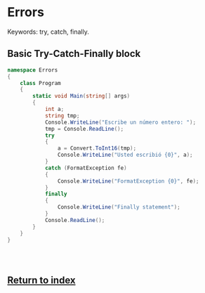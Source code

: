# Errors

Keywords: try, catch, finally. 

## Basic Try-Catch-Finally block

```cs
namespace Errors
{
    class Program
    {
        static void Main(string[] args)
        {
            int a;
            string tmp;
            Console.WriteLine("Escribe un número entero: ");
            tmp = Console.ReadLine();
            try
            {
                a = Convert.ToInt16(tmp);
                Console.WriteLine("Usted escribió {0}", a);
            }
            catch (FormatException fe)
            {
                Console.WriteLine("FormatException {0}", fe);
            }
            finally
            {
                Console.WriteLine("Finally statement");
            }
            Console.ReadLine();
        }
    }
}
```

```cs
```

```cs
```

```cs
```

## [Return to index](/README.md)